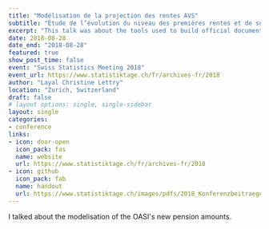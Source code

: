 ```yaml
---
title: "Modélisation de la projection des rentes AVS"
subtitle: "Étude de l’évolution du niveau des premières rentes et de son effet sur la valeur des sommes de rentes projetée"
excerpt: "This talk was about the tools used to build official documents and budgets of the Swiss social insurances."
date: 2018-08-28
date_end: "2018-08-28"
featured: true
show_post_time: false
event: "Swiss Statistics Meeting 2018"
event_url: https://www.statistiktage.ch/fr/archives-fr/2018
author: "Layal Christine Lettry"
location: "Zurich, Switzerland"
draft: false
# layout options: single, single-sidebar
layout: single
categories:
- conference
links:
- icon: door-open
  icon_pack: fas
  name: website
  url: https://www.statistiktage.ch/fr/archives-fr/2018
- icon: github
  icon_pack: fab
  name: handout
  url: https://www.statistiktage.ch/images/pdfs/2018_Konferenzbeitraege/4_2D_Pipoz_handout.pdf
---
```


I talked about the modelisation of the OASI's new pension amounts.
